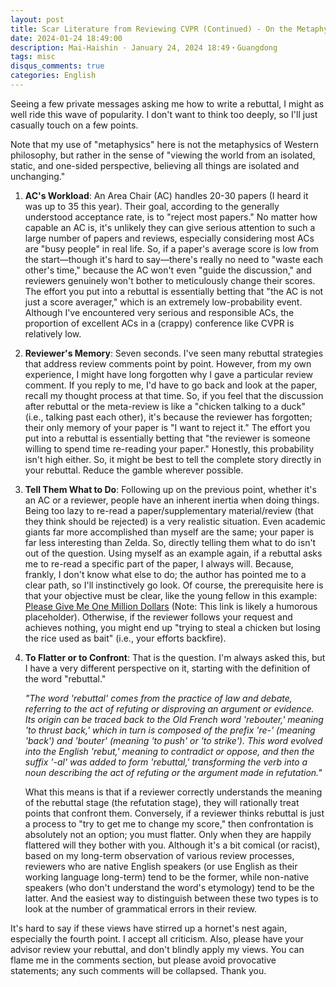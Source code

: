 ```yaml
---
layout: post
title: Scar Literature from Reviewing CVPR (Continued) - On the Metaphysics of Rebuttal (Gemini 2.5 Pro Translated Version)
date: 2024-01-24 18:49:00
description: Mai-Haishin · January 24, 2024 18:49・Guangdong
tags: misc
disqus_comments: true
categories: English
---
```


Seeing a few private messages asking me how to write a rebuttal, I might as well ride this wave of popularity. I don't want to think too deeply, so I'll just casually touch on a few points.

Note that my use of "metaphysics" here is not the metaphysics of Western philosophy, but rather in the sense of "viewing the world from an isolated, static, and one-sided perspective, believing all things are isolated and unchanging."

1. **AC's Workload**: An Area Chair (AC) handles 20-30 papers (I heard it was up to 35 this year). Their goal, according to the generally understood acceptance rate, is to "reject most papers." No matter how capable an AC is, it's unlikely they can give serious attention to such a large number of papers and reviews, especially considering most ACs are "busy people" in real life. So, if a paper's average score is low from the start—though it's hard to say—there's really no need to "waste each other's time," because the AC won't even "guide the discussion," and reviewers genuinely won't bother to meticulously change their scores. The effort you put into a rebuttal is essentially betting that "the AC is not just a score averager," which is an extremely low-probability event. Although I've encountered very serious and responsible ACs, the proportion of excellent ACs in a (crappy) conference like CVPR is relatively low.
2. **Reviewer's Memory**: Seven seconds. I've seen many rebuttal strategies that address review comments point by point. However, from my own experience, I might have long forgotten why I gave a particular review comment. If you reply to me, I'd have to go back and look at the paper, recall my thought process at that time. So, if you feel that the discussion after rebuttal or the meta-review is like a "chicken talking to a duck" (i.e., talking past each other), it's because the reviewer has forgotten; their only memory of your paper is "I want to reject it." The effort you put into a rebuttal is essentially betting that "the reviewer is someone willing to spend time re-reading your paper." Honestly, this probability isn't high either. So, it might be best to tell the complete story directly in your rebuttal. Reduce the gamble wherever possible.
3. **Tell Them What to Do**: Following up on the previous point, whether it's an AC or a reviewer, people have an inherent inertia when doing things. Being too lazy to re-read a paper/supplementary material/review (that they think should be rejected) is a very realistic situation. Even academic giants far more accomplished than myself are the same; your paper is far less interesting than Zelda. So, directly telling them what to do isn't out of the question. Using myself as an example again, if a rebuttal asks me to re-read a specific part of the paper, I always will. Because, frankly, I don't know what else to do; the author has pointed me to a clear path, so I'll instinctively go look. Of course, the prerequisite here is that your objective must be clear, like the young fellow in this example: [Please Give Me One Million Dollars](www.youtube.com/watch?v=46Wqp1r_F0I&ab_channel=roryandcraig) (Note: This link is likely a humorous placeholder). Otherwise, if the reviewer follows your request and achieves nothing, you might end up "trying to steal a chicken but losing the rice used as bait" (i.e., your efforts backfire).
4. **To Flatter or to Confront**: That is the question. I'm always asked this, but I have a very different perspective on it, starting with the definition of the word "rebuttal."

    *"The word 'rebuttal' comes from the practice of law and debate, referring to the act of refuting or disproving an argument or evidence. Its origin can be traced back to the Old French word 'rebouter,' meaning 'to thrust back,' which in turn is composed of the prefix 're-' (meaning 'back') and 'bouter' (meaning 'to push' or 'to strike'). This word evolved into the English 'rebut,' meaning to contradict or oppose, and then the suffix '-al' was added to form 'rebuttal,' transforming the verb into a noun describing the act of refuting or the argument made in refutation."*

    What this means is that if a reviewer correctly understands the meaning of the rebuttal stage (the refutation stage), they will rationally treat points that confront them. Conversely, if a reviewer thinks rebuttal is just a process to "try to get me to change my score," then confrontation is absolutely not an option; you must flatter. Only when they are happily flattered will they bother with you. Although it's a bit comical (or racist), based on my long-term observation of various review processes, reviewers who are native English speakers (or use English as their working language long-term) tend to be the former, while non-native speakers (who don't understand the word's etymology) tend to be the latter. And the easiest way to distinguish between these two types is to look at the number of grammatical errors in their review.

It's hard to say if these views have stirred up a hornet's nest again, especially the fourth point. I accept all criticism. Also, please have your advisor review your rebuttal, and don't blindly apply my views. You can flame me in the comments section, but please avoid provocative statements; any such comments will be collapsed. Thank you.
